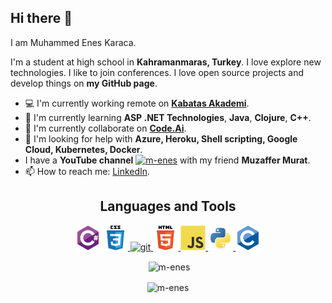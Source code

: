 ## Hi there 👋

I am Muhammed Enes Karaca.

<p align="left">

I'm a student at high school in **Kahramanmaras, Turkey**. I love explore new technologies. I like to join conferences. I love open source projects and develop things on **my GitHub page**.

 - 💻 I'm currently working remote on [**Kabatas Akademi**](https://www.kabatasakademi.com).
 - 🌱 I'm currently learning **ASP .NET Technologies**, **Java**, **Clojure**, **C++**.
 - 👯 I'm currently collaborate on [**Code.Ai**](https://github.com/code-ai-official).
 - 🤔 I'm looking for help with **Azure, Heroku, Shell scripting, Google Cloud, Kubernetes, Docker**.
 - I have a  **YouTube channel** <a target="_blank" href="https://www.youtube.com/channel/UCnZw8EJIzA7oBMb_7Fa6xew"><img src="https://img.shields.io/youtube/channel/subscribers/UCnZw8EJIzA7oBMb_7Fa6xew?label=Yazilim%20sever&logo=Youtube" alt="m-enes" /></a> with my friend **Muzaffer Murat**.
 - 📫 How to reach me: [LinkedIn](https://www.linkedin.com/in/muhammed-enes-karaca-15373020b/).
 
<h2 align="center">Languages and Tools</h2>
<p align="center"> <a href="https://docs.microsoft.com/tr-tr/dotnet/csharp/" target="_blank"> <img src="https://raw.githubusercontent.com/devicons/devicon/master/icons/csharp/csharp-original.svg" alt="csharp" width="40" height="40"/></a> <a href="https://www.w3schools.com/css/" target="_blank"> <img src="https://raw.githubusercontent.com/devicons/devicon/master/icons/css3/css3-original-wordmark.svg" alt="css3" width="40" height="40"/>  <a href="https://git-scm.com/" target="_blank"> <img src="https://www.vectorlogo.zone/logos/git-scm/git-scm-icon.svg" alt="git" width="40" height="40"/> </a> <a href="https://www.w3.org/html/" target="_blank"> <img src="https://raw.githubusercontent.com/devicons/devicon/master/icons/html5/html5-original-wordmark.svg" alt="html5" width="40" height="40"/> </a> <a href="https://developer.mozilla.org/en-US/docs/Web/JavaScript" target="_blank"> <img src="https://raw.githubusercontent.com/devicons/devicon/master/icons/javascript/javascript-original.svg" alt="javascript" width="40" height="40"/> </a> <a href="https://www.python.org" target="_blank"> <img src="https://raw.githubusercontent.com/devicons/devicon/master/icons/python/python-original.svg" alt="python" width="40" height="40"/> </a> <a href="https://en.wikipedia.org/wiki/C_(programming_language)" target="_blank"> <img src="https://raw.githubusercontent.com/devicons/devicon/master/icons/c/c-original.svg" alt="c" width="40" height="40"/></a> </p>

<p align="center">&nbsp;<img align="center" src="https://github-readme-stats.vercel.app/api?username=m-enes&show_icons=true&locale=en&theme=light" alt="m-enes" /></p>

<p align="center"><img align="center" src="https://github-readme-streak-stats.herokuapp.com/?user=m-enes&theme=light" alt="m-enes" /></p>
